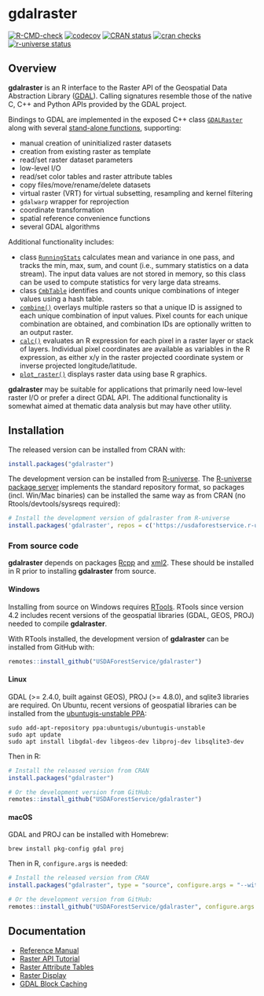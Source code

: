 
<!-- README.md is generated from README.Rmd. Please edit that file -->

# gdalraster

<!-- badges: start -->

[![R-CMD-check](https://github.com/USDAForestService/gdalraster/actions/workflows/R-CMD-check.yaml/badge.svg)](https://github.com/USDAForestService/gdalraster/actions/workflows/R-CMD-check.yaml)
[![codecov](https://codecov.io/gh/ctoney/gdalraster/branch/main/graph/badge.svg?token=MXIOPZQ2IU)](https://app.codecov.io/gh/ctoney/gdalraster)
[![CRAN
status](https://www.r-pkg.org/badges/version/gdalraster)](https://CRAN.R-project.org/package=gdalraster)
[![cran
checks](https://badges.cranchecks.info/worst/gdalraster.svg)](https://cran.r-project.org/web/checks/check_results_gdalraster.html)
[![r-universe
status](https://usdaforestservice.r-universe.dev/badges/gdalraster)](https://usdaforestservice.r-universe.dev/gdalraster)
<!-- badges: end -->

## Overview

**gdalraster** is an R interface to the Raster API of the Geospatial
Data Abstraction Library ([GDAL](https://gdal.org/)). Calling signatures
resemble those of the native C, C++ and Python APIs provided by the GDAL
project.

Bindings to GDAL are implemented in the exposed C++ class
[`GDALRaster`](https://usdaforestservice.github.io/gdalraster/reference/GDALRaster-class.html)
along with several [stand-alone
functions](https://usdaforestservice.github.io/gdalraster/reference/index.html#stand-alone-functions),
supporting:

  - manual creation of uninitialized raster datasets
  - creation from existing raster as template
  - read/set raster dataset parameters
  - low-level I/O
  - read/set color tables and raster attribute tables
  - copy files/move/rename/delete datasets
  - virtual raster (VRT) for virtual subsetting, resampling and kernel
    filtering
  - `gdalwarp` wrapper for reprojection
  - coordinate transformation
  - spatial reference convenience functions
  - several GDAL algorithms

Additional functionality includes:

  - class
    [`RunningStats`](https://usdaforestservice.github.io/gdalraster/reference/RunningStats-class.html)
    calculates mean and variance in one pass, and tracks the min, max,
    sum, and count (i.e., summary statistics on a data stream). The
    input data values are not stored in memory, so this class can be
    used to compute statistics for very large data streams.
  - class
    [`CmbTable`](https://usdaforestservice.github.io/gdalraster/reference/CmbTable-class.html)
    identifies and counts unique combinations of integer values using a
    hash table.
  - [`combine()`](https://usdaforestservice.github.io/gdalraster/reference/combine.html)
    overlays multiple rasters so that a unique ID is assigned to each
    unique combination of input values. Pixel counts for each unique
    combination are obtained, and combination IDs are optionally written
    to an output raster.
  - [`calc()`](https://usdaforestservice.github.io/gdalraster/reference/calc.html)
    evaluates an R expression for each pixel in a raster layer or stack
    of layers. Individual pixel coordinates are available as variables
    in the R expression, as either x/y in the raster projected
    coordinate system or inverse projected longitude/latitude.
  - [`plot_raster()`](https://usdaforestservice.github.io/gdalraster/reference/plot_raster.html)
    displays raster data using base R graphics.

**gdalraster** may be suitable for applications that primarily need
low-level raster I/O or prefer a direct GDAL API. The additional
functionality is somewhat aimed at thematic data analysis but may have
other utility.

## Installation

The released version can be installed from CRAN with:

``` r
install.packages("gdalraster")
```

The development version can be installed from
[R-universe](https://r-universe.dev/search/). The [R-universe package
server](https://ropensci.org/blog/2021/03/04/r-universe-buildsystem/#part-3-a-high-performance-package-server)
implements the standard repository format, so packages (incl. Win/Mac
binaries) can be installed the same way as from CRAN (no
Rtools/devtools/sysreqs required):

``` r
# Install the development version of gdalraster from R-universe
install.packages('gdalraster', repos = c('https://usdaforestservice.r-universe.dev', 'https://cloud.r-project.org'))
```

### From source code

**gdalraster** depends on packages
[Rcpp](https://CRAN.R-project.org/package=Rcpp) and
[xml2](https://CRAN.R-project.org/package=xml2). These should be
installed in R prior to installing **gdalraster** from source.

#### Windows

Installing from source on Windows requires
[RTools](https://cran.r-project.org/bin/windows/Rtools/). RTools since
version 4.2 includes recent versions of the geospatial libraries (GDAL,
GEOS, PROJ) needed to compile **gdalraster**.

With RTools installed, the development version of **gdalraster** can be
installed from GitHub with:

``` r
remotes::install_github("USDAForestService/gdalraster")
```

#### Linux

GDAL (\>= 2.4.0, built against GEOS), PROJ (\>= 4.8.0), and sqlite3
libraries are required. On Ubuntu, recent versions of geospatial
libraries can be installed from the [ubuntugis-unstable
PPA](https://launchpad.net/~ubuntugis/+archive/ubuntu/ubuntugis-unstable):

    sudo add-apt-repository ppa:ubuntugis/ubuntugis-unstable
    sudo apt update
    sudo apt install libgdal-dev libgeos-dev libproj-dev libsqlite3-dev

Then in R:

``` r
# Install the released version from CRAN
install.packages("gdalraster")

# Or the development version from GitHub:
remotes::install_github("USDAForestService/gdalraster")
```

#### macOS

GDAL and PROJ can be installed with Homebrew:

    brew install pkg-config gdal proj

Then in R, `configure.args` is needed:

``` r
# Install the released version from CRAN
install.packages("gdalraster", type = "source", configure.args = "--with-proj-lib=$(brew --prefix)/lib/")

# Or the development version from GitHub:
remotes::install_github("USDAForestService/gdalraster", configure.args = "--with-proj-lib=$(brew --prefix)/lib/")
```

## Documentation

  - [Reference
    Manual](https://usdaforestservice.github.io/gdalraster/reference/)
  - [Raster API
    Tutorial](https://usdaforestservice.github.io/gdalraster/articles/raster-api-tutorial.html)
  - [Raster Attribute
    Tables](https://usdaforestservice.github.io/gdalraster/articles/raster-attribute-tables.html)
  - [Raster
    Display](https://usdaforestservice.github.io/gdalraster/articles/raster-display.html)
  - [GDAL Block
    Caching](https://usdaforestservice.github.io/gdalraster/articles/gdal-block-cache.html)
